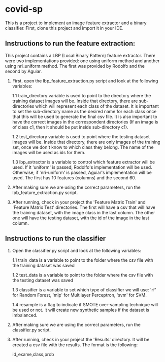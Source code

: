 # covid-sp


This is a project to implement an image feature extractor and a binary classifier.
First, clone this project and import it in your IDE.

## Instructions to run the feature extraction:

This project contains a LBP (Local Binary Pattern) feature extractor. There were two implementations provided: one using 
uniform method and another using nri_uniform method. The first was provided by Rodolfo and the second by Aguiar.

1. First, open the lbp_feature_extraction.py script and look at the following variables:

    1.1 train_directory variable is used to point to the directory where the training dataset images will be. 
    Inside that directory, there are sub-directories which will represent each class 
    of the dataset. It is important to set the sub-directory name as the desired name for each class once 
    that this will be used to generate the final csv file. It is also important to have the correct images in the 
    correspondent directories (If an image is of class c1, then it should be put inside sub-directory c1). 
    
    1.2 test_directory variable is used to point where the testing dataset images will be.
    Inside that directory, there are only images of the training set, once we don't know to which class they belong.
    The name of the images will be used as ids for them.
    
    1.3 lbp_extractor is a variable to control which feature extractor will be used. If it 'uniform' is passed, Rodolfo's implementation will be used. 
    Otherwise, if 'nri-uniform' is passed, Aguiar's implementation will be used. The first has 10 features (columns) and the second 60.
    
2. After making sure we are using the correct parameters, run the lpb_feature_extraction.py script.

3. After running, check in your project the 'Feature Matrix Train' and 'Feature Matrix Test' directories. The first will have a csv that will have the training dataset, with the 
image class in the last column. The other one will have the testing dataset, with the id of the image in the last column.


## Instructions to run the classifier

1. Open the classifier.py script and look at the following variables:

    1.1 train_data is a variable to point to the folder where the csv file with the training dataset was saved
    
    1.2 test_data is a variable to point to the folder where the csv file with the testing dataset was saved
    
    1.3 classifier is a variable to set which type of classifier we will use: 'rf' for Random Forest, 'mlp' for Multilayer Perceptron, 'svm' for SVM.
    
    1.4 resample is a flag to indicate if SMOTE over-sampling technique will be used or not. It will create new synthetic samples if the
    dataset is imbalanced.
    
2. After making sure we are using the correct parameters, run the classifier.py script.

3. After running, check in your project the 'Results' directory. It will be created a csv file with the results. The format is the following:

    id_exame,class,prob


